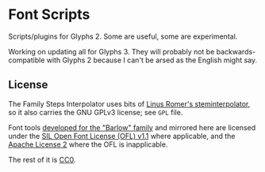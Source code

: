 # Font Scripts

Scripts/plugins for Glyphs 2. Some are useful, some are experimental.

Working on updating all for Glyphs 3. They will probably not be backwards-compatible with Glyphs 2 because I can't be arsed as the English might say. 

## License

The Family Steps Interpolator uses bits of [Linus Romer's steminterpolator]( https://github.com/linusromer/steminterpolation), so it also carries the GNU GPLv3 license; see `GPL` file.

Font tools [developed for the "Barlow" family](https://github.com/jpt/barlow/tree/master/tools) and mirrored here are licensed under the [SIL Open Font License (OFL) v1.1](https://scripts.sil.org/cms/scripts/page.php?item_id=OFL_web) where applicable, and the [Apache License 2](http://www.apache.org/licenses/LICENSE-2.0) where the OFL is inapplicable. 

The rest of it is [CC0](https://creativecommons.org/share-your-work/public-domain/cc0/).

